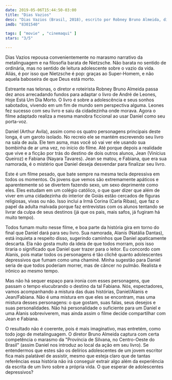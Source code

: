 ```yaml
---
date: 2019-05-06T15:44:50-03:00
title: "Dias Vazios"
desc: "Dias Vazios (Brasil, 2018), escrito por Robney Bruno Almeida, dirigido por Robney Bruno Almeida, com Arthur Avila, Natália Dantas, Vinícius Queiroz, Carla Ribas, Nayara Tavares."
imdb: "8301540"

tags: [ "movie" , "cinemaqui" ]
stars: "3/5"

---
```

Dias Vazios repousa convenientemente no marasmo narrativo da metalinguagem e na filosofia barata de Nietzsche. Não barata no sentido de ordinária, mas no sentido de leitura adolescente sobre o vazio da vida. Aliás, é por isso que Nietzsche é pop: graças ao Super-Homem, e não aquela baboseira de que Deus está morto.

Estreante nas telonas, o diretor e roteirista Robney Bruno Almeida passa dez anos arrecadando fundos para adaptar o livro de André de Leones, Hoje Está Um Dia Morto. O livro é sobre a adolescência e seus sonhos sabotados, vivendo em um fim de mundo sem perspectiva alguma. Leones fez sucesso com seu livro e saiu da cidadezinha onde morava. Agora o filme adaptado realiza a mesma manobra ficcional ao usar Daniel como seu porta-voz.

Daniel (Arthur Avila), assim como os quatro personagens principais deste longa, é um garoto isolado. No recreio ele se mantém escrevendo seu livro na sala de aula. Ele tem asma, mas você só vai ver ele usando sua bombinha de ar uma vez, no início do filme. Até porque depois a realidade que vive e a ficção por trás do destino de dois outros alunos, Jean (Vinícius Queiroz) e Fabiana (Nayara Tavares). Jean se matou, e Fabiana, que era sua namorada, é o mistério que Daniel deseja desvendar para finalizar seu livro.

Este é um filme pesado, que bate sempre na mesma tecla depressiva em todos os momentos. Os jovens que vemos são extremamente apáticos e aparentemente só se divertem fazendo sexo, um sexo deprimente como eles. Eles estudam em um colégio católico, o que quer dizer que além de viver em uma cidadezinha do interior de Goiás estão cercados de figuras religiosas, vivas ou não. Isso inclui a Irmã Corina (Carla Ribas), que faz o papel da adulta malvada porque faz entrevistas com os alunos tentando se livrar da culpa de seus destinos (já que os pais, mais safos, já fugiram há muito tempo).

Todos fumam muito nesse filme, e boa parte da história gira em torno do final que Daniel dará para seu livro. Sua namorada, Alanis (Natália Dantas), está inquieta a respeito disso, sugerindo caminhos que Daniel apaticamente descarta. Ela não gosta muito da ideia de que todos morram, pois isso tiraria o significado que Daniel quer trazer para o leitor. Eu concordo com Alanis, pois matar todos os personagens é tão clichê quanto adolescentes depressivos que fumam como uma chaminé. Minha sugestão para Daniel seria de que todos poderiam morrer, mas de câncer no pulmão. Realista e irônico ao mesmo tempo.

Mas não há sequer espaço para ironia com esses personagens, que passam o tempo elucubrando o destino da tal Fabiana. Nós, espectadores, vamos acompanhando a mistura das duas histórias, Daniel/Alanis e Jean/Fabiana. Não é uma mistura em que eles se encontram, mas uma mistura desses personagens: o que gostam, suas falas, seus desejos e suas personalidades. Não há personalidade o suficiente para um Daniel e uma Alanis sobreviverem, mas ainda assim o filme decide compartilhar com Jean e Fabiana.

O resultado não é coerente, pois é mais imaginativo, mas entretém, como todo jogo de metalinguagem. O diretor Bruno Almeida captura com certa competência o marasmo da "Província de Silvana, no Centro-Oeste do Brasil" (assim Daniel nos introduz ao local da ação em seu livro). Se entendermos que estes são os delírios adolescentes de um jovem escritor fica mais palatável de assistir, mesmo que esteja claro que de tantas referências essa história não irá conseguir extrair algo além da experiência da escrita de um livro sobre a própria vida. O que esperar de adolescentes depressivos?
